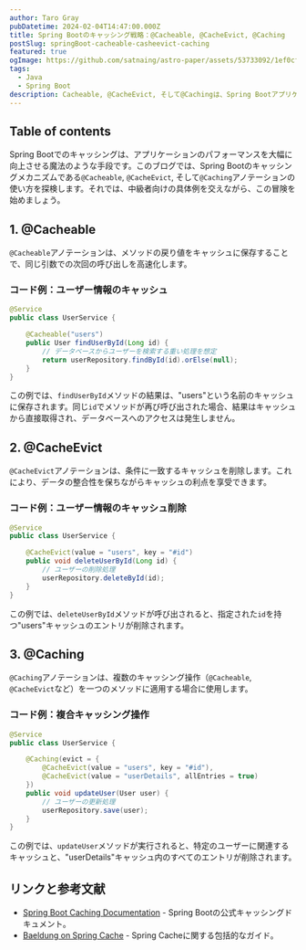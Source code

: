 ```yaml
---
author: Taro Gray
pubDatetime: 2024-02-04T14:47:00.000Z
title: Spring Bootのキャッシング戦略：@Cacheable, @CacheEvict, @Caching
postSlug: springBoot-cacheable-casheevict-caching
featured: true
ogImage: https://github.com/satnaing/astro-paper/assets/53733092/1ef0cf03-8137-4d67-ac81-84a032119e3a
tags:
  - Java
  - Spring Boot
description: Cacheable, @CacheEvict, そして@Cachingは、Spring Bootアプリケーションのパフォーマンスを向上させるための強力なツールです。これらのアノテーションを適切に使用することで、アプリケーションのレスポンス時間を短縮し、バックエンドの負荷を軽減することができます。キャッシュ戦略を計画的に実装して、あなたのアプリケーションを次のレベルに引き上げましょう！
---
```


## Table of contents

Spring Bootでのキャッシングは、アプリケーションのパフォーマンスを大幅に向上させる魔法のような手段です。このブログでは、Spring Bootのキャッシングメカニズムである`@Cacheable`, `@CacheEvict`, そして`@Caching`アノテーションの使い方を探検します。それでは、中級者向けの具体例を交えながら、この冒険を始めましょう。

## 1. @Cacheable

`@Cacheable`アノテーションは、メソッドの戻り値をキャッシュに保存することで、同じ引数での次回の呼び出しを高速化します。

### コード例：ユーザー情報のキャッシュ

```java
@Service
public class UserService {

    @Cacheable("users")
    public User findUserById(Long id) {
        // データベースからユーザーを検索する重い処理を想定
        return userRepository.findById(id).orElse(null);
    }
}
```

この例では、`findUserById`メソッドの結果は、"users"という名前のキャッシュに保存されます。同じ`id`でメソッドが再び呼び出された場合、結果はキャッシュから直接取得され、データベースへのアクセスは発生しません。

## 2. @CacheEvict

`@CacheEvict`アノテーションは、条件に一致するキャッシュを削除します。これにより、データの整合性を保ちながらキャッシュの利点を享受できます。

### コード例：ユーザー情報のキャッシュ削除

```java
@Service
public class UserService {

    @CacheEvict(value = "users", key = "#id")
    public void deleteUserById(Long id) {
        // ユーザーの削除処理
        userRepository.deleteById(id);
    }
}
```

この例では、`deleteUserById`メソッドが呼び出されると、指定された`id`を持つ"users"キャッシュのエントリが削除されます。

## 3. @Caching

`@Caching`アノテーションは、複数のキャッシング操作（`@Cacheable`, `@CacheEvict`など）を一つのメソッドに適用する場合に使用します。

### コード例：複合キャッシング操作

```java
@Service
public class UserService {

    @Caching(evict = {
        @CacheEvict(value = "users", key = "#id"),
        @CacheEvict(value = "userDetails", allEntries = true)
    })
    public void updateUser(User user) {
        // ユーザーの更新処理
        userRepository.save(user);
    }
}
```

この例では、`updateUser`メソッドが実行されると、特定のユーザーに関連するキャッシュと、"userDetails"キャッシュ内のすべてのエントリが削除されます。

## リンクと参考文献

- [Spring Boot Caching Documentation](https://docs.spring.io/spring-boot/docs/current/reference/html/io.html#io.caching) - Spring Bootの公式キャッシングドキュメント。
- [Baeldung on Spring Cache](https://www.baeldung.com/spring-cache-tutorial) - Spring Cacheに関する包括的なガイド。
